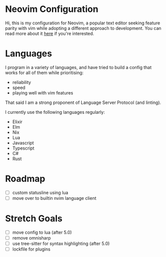 # Neovim Configuration

Hi, this is my configuration for Neovim, a popular text editor seeking feature parity with vim while adopting a different approach to development. You can read more about it [here](https://neovim.io) if you're interested.

# Languages

I program in a variety of languages, and have tried to build a config that works for all of them while prioritising:

- reliability
- speed
- playing well with vim features

That said I am a strong proponent of Language Server Protocol (and linting).

I currently use the following languages regularly:

* Elixir
* Elm
* Nix
* Lua
* Javascript
* Typescript
* C#
* Rust

# Roadmap

- [ ] custom statusline using lua
- [ ] move over to builtin nvim language client

# Stretch Goals

- [ ] move config to lua (after 5.0)
- [ ] remove omnisharp
- [ ] use tree-sitter for syntax highlighting (after 5.0)
- [ ] lockfile for plugins
